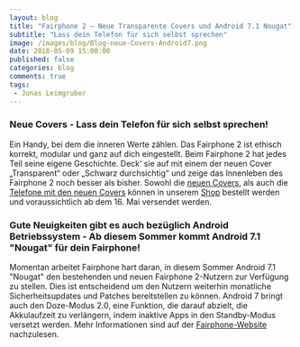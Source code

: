 ```yaml
---
layout: blog
title: "Fairphone 2 – Neue Transparente Covers und Android 7.1 Nougat"
subtitle: "Lass dein Telefon für sich selbst sprechen"
image: /images/blog/Blog-neue-Covers-Android7.png
date: 2018-05-09 15:00:00
published: false
categories: blog
comments: true
tags:
 - Jonas Leimgruber
---
```

<h3>Neue Covers - Lass dein Telefon für sich selbst sprechen!</h3>

Ein Handy, bei dem die inneren Werte zählen. Das Fairphone 2 ist ethisch korrekt, modular und ganz auf dich eingestellt.
Beim Fairphone 2 hat jedes Teil seine eigene Geschichte. Deck‘ sie auf mit einem der neuen Cover „Transparent“ oder „Schwarz durchsichtig“ und zeige das Innenleben des Fairphone 2 noch besser als bisher.
Sowohl die [neuen Covers](https://www.sinndrin-shop.ch/zubehoer-und-ersatzteile/), als auch die [Telefone mit den neuen Covers](https://www.sinndrin-shop.ch/fairphone-2/3/fairphone-2?c=10) können in unserem [Shop](https://www.sinndrin-shop.ch/home/) bestellt werden und voraussichtlich ab dem 16. Mai versendet werden.

<h3>Gute Neuigkeiten gibt es auch bezüglich Android Betriebssystem - Ab diesem Sommer kommt Android 7.1 "Nougat" für dein Fairphone!</h3>

Momentan arbeitet Fairphone hart daran, in diesem Sommer Android 7.1 "Nougat" den bestehenden und neuen Fairphone 2-Nutzern zur Verfügung zu stellen. Dies ist entscheidend um den Nutzern weiterhin monatliche Sicherheitsupdates und Patches bereitstellen zu können. Android 7 bringt auch den Doze-Modus 2.0, eine Funktion, die darauf abzielt, die Akkulaufzeit zu verlängern, indem inaktive Apps in den Standby-Modus versetzt werden.
Mehr Informationen sind auf der [Fairphone-Website](https://www.fairphone.com/de/2018/05/08/keeping-your-phone-longer-with-a-refresh-on-the-inside-and-out/) nachzulesen.
